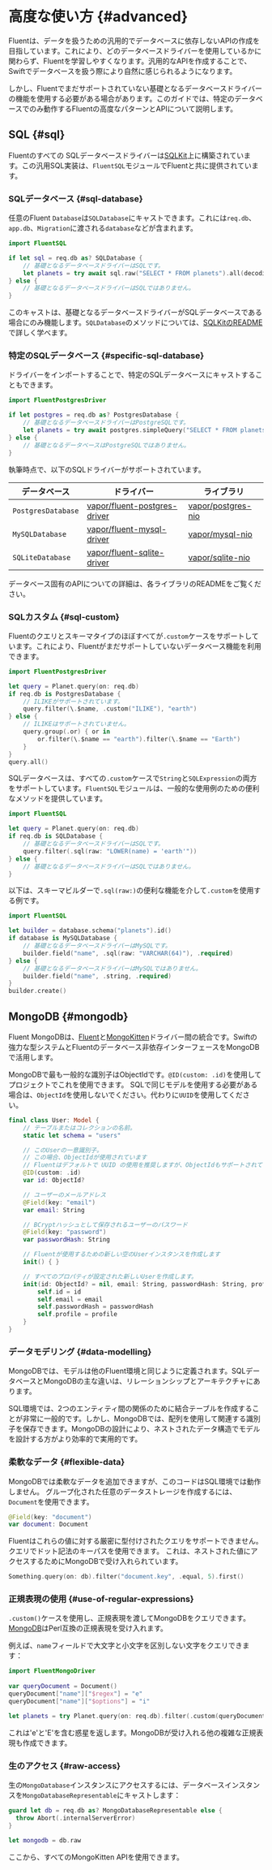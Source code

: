 # 高度な使い方 {#advanced}

Fluentは、データを扱うための汎用的でデータベースに依存しないAPIの作成を目指しています。これにより、どのデータベースドライバーを使用しているかに関わらず、Fluentを学習しやすくなります。汎用的なAPIを作成することで、Swiftでデータベースを扱う際により自然に感じられるようになります。

しかし、Fluentでまだサポートされていない基礎となるデータベースドライバーの機能を使用する必要がある場合があります。このガイドでは、特定のデータベースでのみ動作するFluentの高度なパターンとAPIについて説明します。

## SQL {#sql}

Fluentのすべての SQLデータベースドライバーは[SQLKit](https://github.com/vapor/sql-kit)上に構築されています。この汎用SQL実装は、`FluentSQL`モジュールでFluentと共に提供されています。

### SQLデータベース {#sql-database}

任意のFluent `Database`は`SQLDatabase`にキャストできます。これには`req.db`、`app.db`、`Migration`に渡される`database`などが含まれます。

```swift
import FluentSQL

if let sql = req.db as? SQLDatabase {
    // 基礎となるデータベースドライバーはSQLです。
    let planets = try await sql.raw("SELECT * FROM planets").all(decoding: Planet.self)
} else {
    // 基礎となるデータベースドライバーはSQLではありません。
}
```

このキャストは、基礎となるデータベースドライバーがSQLデータベースである場合にのみ機能します。`SQLDatabase`のメソッドについては、[SQLKitのREADME](https://github.com/vapor/sql-kit)で詳しく学べます。

### 特定のSQLデータベース {#specific-sql-database}

ドライバーをインポートすることで、特定のSQLデータベースにキャストすることもできます。

```swift
import FluentPostgresDriver

if let postgres = req.db as? PostgresDatabase {
    // 基礎となるデータベースドライバーはPostgreSQLです。
    let planets = try await postgres.simpleQuery("SELECT * FROM planets").all()
} else {
    // 基礎となるデータベースはPostgreSQLではありません。
}
```

執筆時点で、以下のSQLドライバーがサポートされています。

|データベース|ドライバー|ライブラリ|
|-|-|-|
|`PostgresDatabase`|[vapor/fluent-postgres-driver](https://github.com/vapor/fluent-postgres-driver)|[vapor/postgres-nio](https://github.com/vapor/postgres-nio)|
|`MySQLDatabase`|[vapor/fluent-mysql-driver](https://github.com/vapor/fluent-mysql-driver)|[vapor/mysql-nio](https://github.com/vapor/mysql-nio)|
|`SQLiteDatabase`|[vapor/fluent-sqlite-driver](https://github.com/vapor/fluent-sqlite-driver)|[vapor/sqlite-nio](https://github.com/vapor/sqlite-nio)|

データベース固有のAPIについての詳細は、各ライブラリのREADMEをご覧ください。

### SQLカスタム {#sql-custom}

Fluentのクエリとスキーマタイプのほぼすべてが`.custom`ケースをサポートしています。これにより、Fluentがまだサポートしていないデータベース機能を利用できます。

```swift
import FluentPostgresDriver

let query = Planet.query(on: req.db)
if req.db is PostgresDatabase {
    // ILIKEがサポートされています。
    query.filter(\.$name, .custom("ILIKE"), "earth")
} else {
    // ILIKEはサポートされていません。
    query.group(.or) { or in
        or.filter(\.$name == "earth").filter(\.$name == "Earth")
    }
}
query.all()
```

SQLデータベースは、すべての`.custom`ケースで`String`と`SQLExpression`の両方をサポートしています。`FluentSQL`モジュールは、一般的な使用例のための便利なメソッドを提供しています。

```swift
import FluentSQL

let query = Planet.query(on: req.db)
if req.db is SQLDatabase {
    // 基礎となるデータベースドライバーはSQLです。
    query.filter(.sql(raw: "LOWER(name) = 'earth'"))
} else {
    // 基礎となるデータベースドライバーはSQLではありません。
}
```

以下は、スキーマビルダーで`.sql(raw:)`の便利な機能を介して`.custom`を使用する例です。

```swift
import FluentSQL

let builder = database.schema("planets").id()
if database is MySQLDatabase {
    // 基礎となるデータベースドライバーはMySQLです。
    builder.field("name", .sql(raw: "VARCHAR(64)"), .required)
} else {
    // 基礎となるデータベースドライバーはMySQLではありません。
    builder.field("name", .string, .required)
}
builder.create()
```

## MongoDB {#mongodb}

Fluent MongoDBは、[Fluent](../fluent/overview.md)と[MongoKitten](https://github.com/OpenKitten/MongoKitten/)ドライバー間の統合です。Swiftの強力な型システムとFluentのデータベース非依存インターフェースをMongoDBで活用します。

MongoDBで最も一般的な識別子はObjectIdです。`@ID(custom: .id)`を使用してプロジェクトでこれを使用できます。
SQLで同じモデルを使用する必要がある場合は、`ObjectId`を使用しないでください。代わりに`UUID`を使用してください。

```swift
final class User: Model {
    // テーブルまたはコレクションの名前。
    static let schema = "users"

    // このUserの一意識別子。
    // この場合、ObjectIdが使用されています
    // Fluentはデフォルトで UUID の使用を推奨しますが、ObjectIdもサポートされています
    @ID(custom: .id)
    var id: ObjectId?

    // ユーザーのメールアドレス
    @Field(key: "email")
    var email: String

    // BCryptハッシュとして保存されるユーザーのパスワード
    @Field(key: "password")
    var passwordHash: String

    // Fluentが使用するための新しい空のUserインスタンスを作成します
    init() { }

    // すべてのプロパティが設定された新しいUserを作成します。
    init(id: ObjectId? = nil, email: String, passwordHash: String, profile: Profile) {
        self.id = id
        self.email = email
        self.passwordHash = passwordHash
        self.profile = profile
    }
}
```

### データモデリング {#data-modelling}

MongoDBでは、モデルは他のFluent環境と同じように定義されます。SQLデータベースとMongoDBの主な違いは、リレーションシップとアーキテクチャにあります。

SQL環境では、2つのエンティティ間の関係のために結合テーブルを作成することが非常に一般的です。しかし、MongoDBでは、配列を使用して関連する識別子を保存できます。MongoDBの設計により、ネストされたデータ構造でモデルを設計する方がより効率的で実用的です。

### 柔軟なデータ {#flexible-data}

MongoDBでは柔軟なデータを追加できますが、このコードはSQL環境では動作しません。
グループ化された任意のデータストレージを作成するには、`Document`を使用できます。

```swift
@Field(key: "document")
var document: Document
```

Fluentはこれらの値に対する厳密に型付けされたクエリをサポートできません。クエリでドット記法のキーパスを使用できます。
これは、ネストされた値にアクセスするためにMongoDBで受け入れられています。

```swift
Something.query(on: db).filter("document.key", .equal, 5).first()
```

### 正規表現の使用 {#use-of-regular-expressions}

`.custom()`ケースを使用し、正規表現を渡してMongoDBをクエリできます。[MongoDB](https://www.mongodb.com/docs/manual/reference/operator/query/regex/)はPerl互換の正規表現を受け入れます。

例えば、`name`フィールドで大文字と小文字を区別しない文字をクエリできます：

```swift
import FluentMongoDriver
       
var queryDocument = Document()
queryDocument["name"]["$regex"] = "e"
queryDocument["name"]["$options"] = "i"

let planets = try Planet.query(on: req.db).filter(.custom(queryDocument)).all()
```

これは'e'と'E'を含む惑星を返します。MongoDBが受け入れる他の複雑な正規表現も作成できます。

### 生のアクセス {#raw-access}

生の`MongoDatabase`インスタンスにアクセスするには、データベースインスタンスを`MongoDatabaseRepresentable`にキャストします：

```swift
guard let db = req.db as? MongoDatabaseRepresentable else {
  throw Abort(.internalServerError)
}

let mongodb = db.raw
```

ここから、すべてのMongoKitten APIを使用できます。